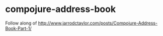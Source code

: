 # compojure-address-book
Follow along of http://www.jarrodctaylor.com/posts/Compojure-Address-Book-Part-1/

